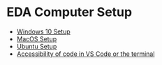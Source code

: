 # EDA Computer Setup

- [Windows 10 Setup](windows-10-setup.md)
- [MacOS Setup](macos-setup.md)
- [Ubuntu Setup](ubuntu-setup.md)
- [Accessibility of code in VS Code or the terminal](code-accessibility.md)
